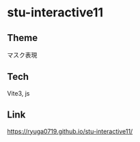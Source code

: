 # stu-interactive11

## Theme

マスク表現

## Tech

Vite3, js

## Link
https://ryuga0719.github.io/stu-interactive11/
